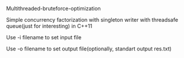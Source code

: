 Multithreaded-bruteforce-optimization

Simple concurrency factorization with singleton writer with threadsafe queue(just for interesting) in C++11

Use -i filename to set input file

Use -o filename to set output file(optionally, standart output res.txt)
